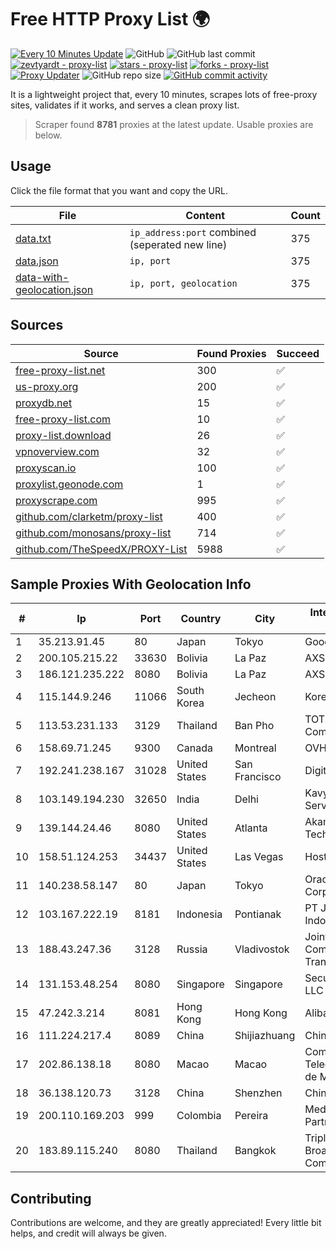 
# Free HTTP Proxy List 🌍

[![Every 10 Minutes Update](https://github.com/mertguvencli/http-proxy-list/actions/workflows/main.yml/badge.svg?branch=main)](https://github.com/mertguvencli/http-proxy-list/actions/workflows/main.yml)
![GitHub](https://img.shields.io/github/license/mertguvencli/http-proxy-list)
![GitHub last commit](https://img.shields.io/github/last-commit/mertguvencli/http-proxy-list)
[![zevtyardt - proxy-list](https://img.shields.io/static/v1?label=zevtyardt&message=proxy-list&color=blue&logo=github)](https://github.com/zevtyardt/proxy-list "Go to GitHub repo")
[![stars - proxy-list](https://img.shields.io/github/stars/zevtyardt/proxy-list?style=social)](https://github.com/zevtyardt/proxy-list)
[![forks - proxy-list](https://img.shields.io/github/forks/zevtyardt/proxy-list?style=social)](https://github.com/zevtyardt/proxy-list)
[![Proxy Updater](https://github.com/zevtyardt/proxy-list/workflows/Proxy%20Updater/badge.svg)](https://github.com/zevtyardt/proxy-list/actions?query=workflow:"Proxy+Updater")
![GitHub repo size](https://img.shields.io/github/repo-size/zevtyardt/proxy-list)
[![GitHub commit activity](https://img.shields.io/github/commit-activity/m/zevtyardt/proxy-list?logo=commits)](https://github.com/zevtyardt/proxy-list/commits/main)

It is a lightweight project that, every 10 minutes, scrapes lots of free-proxy sites, validates if it works, and serves a clean proxy list.

> Scraper found **8781** proxies at the latest update. Usable proxies are below.

## Usage

Click the file format that you want and copy the URL.

|File|Content|Count|
|----|-------|-----|
|[data.txt](https://raw.githubusercontent.com/mertguvencli/http-proxy-list/main/proxy-list/data.txt)|`ip_address:port` combined (seperated new line)|375|
|[data.json](https://raw.githubusercontent.com/mertguvencli/http-proxy-list/main/proxy-list/data.json)|`ip, port`|375|
|[data-with-geolocation.json](https://raw.githubusercontent.com/mertguvencli/http-proxy-list/main/proxy-list/data-with-geolocation.json)|`ip, port, geolocation`|375|

## Sources

|Source|Found Proxies|Succeed|
|------|-------------|-------|
|[free-proxy-list.net](https://free-proxy-list.net)|300|✅|
|[us-proxy.org](https://www.us-proxy.org)|200|✅|
|[proxydb.net](http://proxydb.net)|15|✅|
|[free-proxy-list.com](https://free-proxy-list.com/?page=&port=&type%5B%5D=http&type%5B%5D=https&up_time=0&search=Search)|10|✅|
|[proxy-list.download](https://www.proxy-list.download/HTTP)|26|✅|
|[vpnoverview.com](https://vpnoverview.com/privacy/anonymous-browsing/free-proxy-servers)|32|✅|
|[proxyscan.io](https://www.proxyscan.io)|100|✅|
|[proxylist.geonode.com](https://proxylist.geonode.com/api/proxy-list?limit=300&page=1&sort_by=lastChecked&sort_type=desc&protocols=http,https)|1|✅|
|[proxyscrape.com](https://api.proxyscrape.com/v2/?request=displayproxies&protocol=http&timeout=10000&country=all&ssl=all&anonymity=all)|995|✅|
|[github.com/clarketm/proxy-list](https://raw.githubusercontent.com/clarketm/proxy-list/master/proxy-list-raw.txt)|400|✅|
|[github.com/monosans/proxy-list](https://raw.githubusercontent.com/monosans/proxy-list/main/proxies/http.txt)|714|✅|
|[github.com/TheSpeedX/PROXY-List](https://raw.githubusercontent.com/TheSpeedX/PROXY-List/master/http.txt)|5988|✅|


## Sample Proxies With Geolocation Info

|#|Ip|Port|Country|City|Internet Service Provider|
|-|--|----|-------|----|-------------------------|
|1|35.213.91.45|80|Japan|Tokyo|Google LLC|
|2|200.105.215.22|33630|Bolivia|La Paz|AXS Bolivia S. A.|
|3|186.121.235.222|8080|Bolivia|La Paz|AXS Bolivia S. A.|
|4|115.144.9.246|11066|South Korea|Jecheon|Korea Telecom|
|5|113.53.231.133|3129|Thailand|Ban Pho|TOT Public Company Limited|
|6|158.69.71.245|9300|Canada|Montreal|OVH SAS|
|7|192.241.238.167|31028|United States|San Francisco|DigitalOcean, LLC|
|8|103.149.194.230|32650|India|Delhi|Kavya Internet Services Pvt Ltd|
|9|139.144.24.46|8080|United States|Atlanta|Akamai Technologies, Inc.|
|10|158.51.124.253|34437|United States|Las Vegas|Hostodo|
|11|140.238.58.147|80|Japan|Tokyo|Oracle Corporation|
|12|103.167.222.19|8181|Indonesia|Pontianak|PT Jaringan Cepat Indonesia|
|13|188.43.247.36|3128|Russia|Vladivostok|Joint Stock Company TransTeleCom|
|14|131.153.48.254|8080|Singapore|Singapore|Secured Servers LLC|
|15|47.242.3.214|8081|Hong Kong|Hong Kong|Alibaba.com LLC|
|16|111.224.217.4|8089|China|Shijiazhuang|Chinanet|
|17|202.86.138.18|8080|Macao|Macao|Companhia de Telecomunicacoes de Macau|
|18|36.138.120.73|3128|China|Shenzhen|China Mobile|
|19|200.110.169.203|999|Colombia|Pereira|Media Commerce Partners S.A|
|20|183.89.115.240|8080|Thailand|Bangkok|Triple T Broadband Public Company Limited|



## Contributing

Contributions are welcome, and they are greatly appreciated! Every
little bit helps, and credit will always be given.

